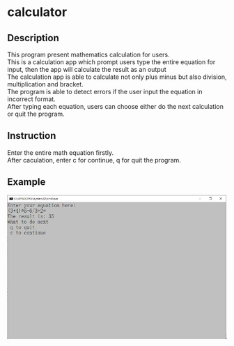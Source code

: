 # calculator

## Description
This program present mathematics calculation for users. <br/>
This is a calculation app which prompt users type the entire equation for input, then the app will calculate the result as an output <br/>
The calculation app is able to calculate not only plus minus but also division, multiplication and bracket. <br/>
The program is able to detect errors if the user input the equation in incorrect format. <br/>
After typing each equation, users can choose either do the next calculation or quit the program.

## Instruction
Enter the entire math equation firstly. <br/>
After caculation, enter c for continue, q for quit the program. <br/>

## Example
![alt text](https://github.com/JeffreyC1998/calculator/blob/master/result.JPG) <br/>
